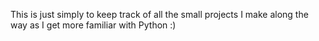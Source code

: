 This is just simply to keep track of all the small projects I make along the way as I get more familiar with Python :)
